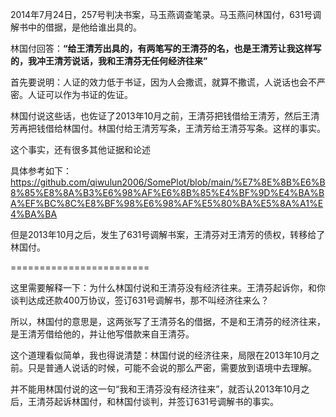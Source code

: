 
2014年7月24日，257号判决书案，马玉燕调查笔录。马玉燕问林国付，631号调解书中的借据，是他给谁出具的。

林国付回答：**“给王清芳出具的，有两笔写的王清芬的名，也是王清芳让我这样写的，我冲王清芳说话，我和王清芬无任何经济往来”**

  

首先要说明：人证的效力低于书证，因为人会撒谎，就算不撒谎，人说话也会不严密。人证可以作为书证的佐证。

林国付说这些话，也佐证了2013年10月之前，王清芬把钱借给王清芳，然后王清芳再把钱借给林国付。林国付给王清芳写条，王清芳给王清芬写条。这样的事实。

这个事实，还有很多其他证据和论述

具体参考如下：https://github.com/qiwulun2006/SomePlot/blob/main/%E7%8E%8B%E6%B8%85%E8%8A%B3%E6%98%AF%E6%8B%85%E4%BF%9D%E4%BA%BA%EF%BC%8C%E8%BF%98%E6%98%AF%E5%80%BA%E5%8A%A1%E4%BA%BA

但是2013年10月之后，发生了631号调解书案，王清芬对王清芳的债权，转移给了林国付。

========================

这里需要解释一下：为什么林国付说和王清芬没有经济往来。王清芬起诉你，和你谈判达成还款400万协议，签订631号调解书，那不叫经济往来么？

所以，林国付的意思是，这两张写了王清芬名的借据，不是和王清芬的经济往来，是王清芳借给他的，并让他写借款来自王清芬。

这个道理看似简单，我也得说清楚：林国付说的经济往来，局限在2013年10月之前。只是普通人说话的时候，可能不会说的那么严密，需要放到语境中去理解。

并不能用林国付说的这一句“我和王清芬没有经济往来”，就否认2013年10月之后，王清芬起诉林国付，和林国付谈判，并签订631号调解书的事实。

